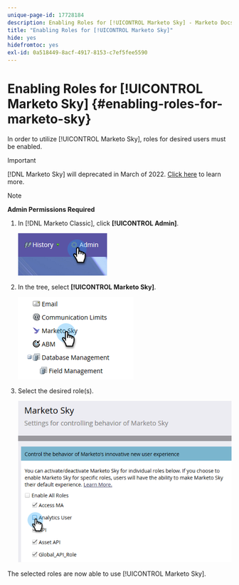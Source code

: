 ```yaml
---
unique-page-id: 17728184
description: Enabling Roles for [!UICONTROL Marketo Sky] - Marketo Docs - Product Documentation
title: "Enabling Roles for [!UICONTROL Marketo Sky]"
hide: yes
hidefromtoc: yes
exl-id: 0a518449-8acf-4917-8153-c7ef5fee5590
---
```

# Enabling Roles for [!UICONTROL Marketo Sky] {#enabling-roles-for-marketo-sky}

In order to utilize [!UICONTROL Marketo Sky], roles for desired users must be enabled.

>[!IMPORTANT]
>
>[!DNL Marketo Sky] will deprecated in March of 2022. [Click here](https://nation.marketo.com/t5/the-modern-ux/marketo-sky-deprecation-notice/ba-p/320115#M33) to learn more.

>[!NOTE]
>
>**Admin Permissions Required**

1. In [!DNL Marketo Classic], click **[!UICONTROL Admin]**.

   ![](assets/enabling-roles-for-marketo-sky-1.png)

1. In the tree, select **[!UICONTROL Marketo Sky]**.

   ![](assets/enabling-roles-for-marketo-sky-2.png)

1. Select the desired role(s).

   ![](assets/enabling-roles-for-marketo-sky-3.png)

The selected roles are now able to use [!UICONTROL Marketo Sky].

